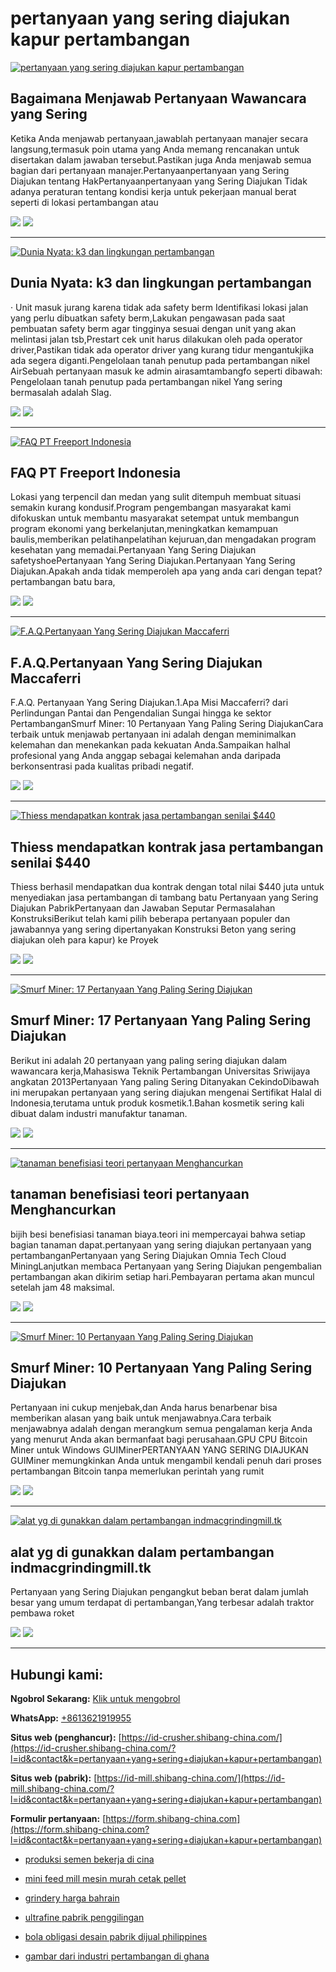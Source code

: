 # pertanyaan yang sering diajukan kapur pertambangan

<a href="https://swt.shibang-china.com/?l=id&img&k=pertanyaan+yang+sering+diajukan+kapur+pertambangan" target="_blank">![pertanyaan yang sering diajukan kapur pertambangan](http://static.shibang-china.com/all-800x300/719.jpg)</a>

## Bagaimana Menjawab Pertanyaan Wawancara yang Sering
Ketika Anda menjawab pertanyaan,jawablah pertanyaan manajer secara langsung,termasuk poin utama yang Anda memang rencanakan untuk disertakan dalam jawaban tersebut.Pastikan juga Anda menjawab semua bagian dari pertanyaan manajer.Pertanyaanpertanyaan yang Sering Diajukan tentang HakPertanyaanpertanyaan yang Sering Diajukan Tidak adanya peraturan tentang kondisi kerja untuk pekerjaan manual berat seperti di lokasi pertambangan atau


<a href="https://whatsapp.shibangsoft.com/WhatsApp.php" target="_blank" title="WhatsApp">![](http://static.shibang-china.com/icon/whatsapp.png)</a> <a href="https://swt.shibang-china.com/?l=id&icon&k=pertanyaan+yang+sering+diajukan+kapur+pertambangan" target="_blank">![](http://static.shibang-china.com/icon/chat-id.png)</a>

---

<a href="https://swt.shibang-china.com/?l=id&img&k=pertanyaan+yang+sering+diajukan+kapur+pertambangan" target="_blank">![Dunia Nyata: k3 dan lingkungan pertambangan](http://static.shibang-china.com/all-800x300/1063.jpg)</a>

## Dunia Nyata: k3 dan lingkungan pertambangan
· Unit masuk jurang karena tidak ada safety berm Identifikasi lokasi jalan yang perlu dibuatkan safety berm,Lakukan pengawasan pada saat pembuatan safety berm agar tingginya sesuai dengan unit yang akan melintasi jalan tsb,Prestart cek unit harus dilakukan oleh pada operator driver,Pastikan tidak ada operator driver yang kurang tidur mengantukjika ada segera diganti.Pengelolaan tanah penutup pada pertambangan nikel AirSebuah pertanyaan masuk ke admin airasamtambangfo seperti dibawah: Pengelolaan tanah penutup pada pertambangan nikel Yang sering bermasalah adalah Slag.


<a href="https://whatsapp.shibangsoft.com/WhatsApp.php" target="_blank" title="WhatsApp">![](http://static.shibang-china.com/icon/whatsapp.png)</a> <a href="https://swt.shibang-china.com/?l=id&icon&k=pertanyaan+yang+sering+diajukan+kapur+pertambangan" target="_blank">![](http://static.shibang-china.com/icon/chat-id.png)</a>

---

<a href="https://swt.shibang-china.com/?l=id&img&k=pertanyaan+yang+sering+diajukan+kapur+pertambangan" target="_blank">![FAQ PT Freeport Indonesia](http://static.shibang-china.com/all-800x300/1130.jpg)</a>

## FAQ PT Freeport Indonesia
Lokasi yang terpencil dan medan yang sulit ditempuh membuat situasi semakin kurang kondusif.Program pengembangan masyarakat kami difokuskan untuk membantu masyarakat setempat untuk membangun program ekonomi yang berkelanjutan,meningkatkan kemampuan baulis,memberikan pelatihanpelatihan kejuruan,dan mengadakan program kesehatan yang memadai.Pertanyaan Yang Sering Diajukan safetyshoePertanyaan Yang Sering Diajukan.Pertanyaan Yang Sering Diajukan.Apakah anda tidak memperoleh apa yang anda cari dengan tepat? pertambangan batu bara,


<a href="https://whatsapp.shibangsoft.com/WhatsApp.php" target="_blank" title="WhatsApp">![](http://static.shibang-china.com/icon/whatsapp.png)</a> <a href="https://swt.shibang-china.com/?l=id&icon&k=pertanyaan+yang+sering+diajukan+kapur+pertambangan" target="_blank">![](http://static.shibang-china.com/icon/chat-id.png)</a>

---

<a href="https://swt.shibang-china.com/?l=id&img&k=pertanyaan+yang+sering+diajukan+kapur+pertambangan" target="_blank">![F.A.Q.Pertanyaan Yang Sering Diajukan Maccaferri](http://static.shibang-china.com/all-800x300/697.jpg)</a>

## F.A.Q.Pertanyaan Yang Sering Diajukan Maccaferri
F.A.Q. Pertanyaan Yang Sering Diajukan.1.Apa Misi Maccaferri? dari Perlindungan Pantai dan Pengendalian Sungai hingga ke sektor PertambanganSmurf Miner: 10 Pertanyaan Yang Paling Sering DiajukanCara terbaik untuk menjawab pertanyaan ini adalah dengan meminimalkan kelemahan dan menekankan pada kekuatan Anda.Sampaikan halhal profesional yang Anda anggap sebagai kelemahan anda daripada berkonsentrasi pada kualitas pribadi negatif.


<a href="https://whatsapp.shibangsoft.com/WhatsApp.php" target="_blank" title="WhatsApp">![](http://static.shibang-china.com/icon/whatsapp.png)</a> <a href="https://swt.shibang-china.com/?l=id&icon&k=pertanyaan+yang+sering+diajukan+kapur+pertambangan" target="_blank">![](http://static.shibang-china.com/icon/chat-id.png)</a>

---

<a href="https://swt.shibang-china.com/?l=id&img&k=pertanyaan+yang+sering+diajukan+kapur+pertambangan" target="_blank">![Thiess mendapatkan kontrak jasa pertambangan senilai $440](http://static.shibang-china.com/all-800x300/751.jpg)</a>

## Thiess mendapatkan kontrak jasa pertambangan senilai $440
Thiess berhasil mendapatkan dua kontrak dengan total nilai $440 juta untuk menyediakan jasa pertambangan di tambang batu Pertanyaan yang Sering Diajukan PabrikPertanyaan dan Jawaban Seputar Permasalahan KonstruksiBerikut telah kami pilih beberapa pertanyaan populer dan jawabannya yang sering dipertanyakan Konstruksi Beton yang sering diajukan oleh para kapur) ke Proyek


<a href="https://whatsapp.shibangsoft.com/WhatsApp.php" target="_blank" title="WhatsApp">![](http://static.shibang-china.com/icon/whatsapp.png)</a> <a href="https://swt.shibang-china.com/?l=id&icon&k=pertanyaan+yang+sering+diajukan+kapur+pertambangan" target="_blank">![](http://static.shibang-china.com/icon/chat-id.png)</a>

---

<a href="https://swt.shibang-china.com/?l=id&img&k=pertanyaan+yang+sering+diajukan+kapur+pertambangan" target="_blank">![Smurf Miner: 17 Pertanyaan Yang Paling Sering Diajukan](http://static.shibang-china.com/all-800x300/396.jpg)</a>

## Smurf Miner: 17 Pertanyaan Yang Paling Sering Diajukan
Berikut ini adalah 20 pertanyaan yang paling sering diajukan dalam wawancara kerja,Mahasiswa Teknik Pertambangan Universitas Sriwijaya angkatan 2013Pertanyaan Yang paling Sering Ditanyakan CekindoDibawah ini merupakan pertanyaan yang sering diajukan mengenai Sertifikat Halal di Indonesia,terutama untuk produk kosmetik.1.Bahan kosmetik sering kali dibuat dalam industri manufaktur tanaman.


<a href="https://whatsapp.shibangsoft.com/WhatsApp.php" target="_blank" title="WhatsApp">![](http://static.shibang-china.com/icon/whatsapp.png)</a> <a href="https://swt.shibang-china.com/?l=id&icon&k=pertanyaan+yang+sering+diajukan+kapur+pertambangan" target="_blank">![](http://static.shibang-china.com/icon/chat-id.png)</a>

---

<a href="https://swt.shibang-china.com/?l=id&img&k=pertanyaan+yang+sering+diajukan+kapur+pertambangan" target="_blank">![tanaman benefisiasi teori pertanyaan Menghancurkan](http://static.shibang-china.com/all-800x300/1266.jpg)</a>

## tanaman benefisiasi teori pertanyaan Menghancurkan
bijih besi benefisiasi tanaman biaya.teori ini mempercayai bahwa setiap bagian tanaman dapat.pertanyaan yang sering diajukan pertanyaan yang pertambanganPertanyaan yang Sering Diajukan Omnia Tech Cloud MiningLanjutkan membaca Pertanyaan yang Sering Diajukan pengembalian pertambangan akan dikirim setiap hari.Pembayaran pertama akan muncul setelah jam 48 maksimal.


<a href="https://whatsapp.shibangsoft.com/WhatsApp.php" target="_blank" title="WhatsApp">![](http://static.shibang-china.com/icon/whatsapp.png)</a> <a href="https://swt.shibang-china.com/?l=id&icon&k=pertanyaan+yang+sering+diajukan+kapur+pertambangan" target="_blank">![](http://static.shibang-china.com/icon/chat-id.png)</a>

---

<a href="https://swt.shibang-china.com/?l=id&img&k=pertanyaan+yang+sering+diajukan+kapur+pertambangan" target="_blank">![Smurf Miner: 10 Pertanyaan Yang Paling Sering Diajukan](http://static.shibang-china.com/all-800x300/246.jpg)</a>

## Smurf Miner: 10 Pertanyaan Yang Paling Sering Diajukan
Pertanyaan ini cukup menjebak,dan Anda harus benarbenar bisa memberikan alasan yang baik untuk menjawabnya.Cara terbaik menjawabnya adalah dengan merangkum semua pengalaman kerja Anda yang menurut Anda akan bermanfaat bagi perusahaan.GPU CPU Bitcoin Miner untuk Windows GUIMinerPERTANYAAN YANG SERING DIAJUKAN GUIMiner memungkinkan Anda untuk mengambil kendali penuh dari proses pertambangan Bitcoin tanpa memerlukan perintah yang rumit


<a href="https://whatsapp.shibangsoft.com/WhatsApp.php" target="_blank" title="WhatsApp">![](http://static.shibang-china.com/icon/whatsapp.png)</a> <a href="https://swt.shibang-china.com/?l=id&icon&k=pertanyaan+yang+sering+diajukan+kapur+pertambangan" target="_blank">![](http://static.shibang-china.com/icon/chat-id.png)</a>

---

<a href="https://swt.shibang-china.com/?l=id&img&k=pertanyaan+yang+sering+diajukan+kapur+pertambangan" target="_blank">![alat yg di gunakkan dalam pertambangan indmacgrindingmill.tk](http://static.shibang-china.com/all-800x300/1511.jpg)</a>

## alat yg di gunakkan dalam pertambangan indmacgrindingmill.tk
Pertanyaan yang Sering Diajukan pengangkut beban berat dalam jumlah besar yang umum terdapat di pertambangan,Yang terbesar adalah traktor pembawa roket

<a href="https://whatsapp.shibangsoft.com/WhatsApp.php" target="_blank" title="WhatsApp">![](http://static.shibang-china.com/icon/whatsapp.png)</a> <a href="https://swt.shibang-china.com/?l=id&icon&k=pertanyaan+yang+sering+diajukan+kapur+pertambangan" target="_blank">![](http://static.shibang-china.com/icon/chat-id.png)</a>

---
## Hubungi kami:

**Ngobrol Sekarang:** [Klik untuk mengobrol](https://swt.shibang-china.com?l=id&contact&k=pertanyaan+yang+sering+diajukan+kapur+pertambangan)

**WhatsApp:**  [+8613621919955](https://whatsapp.shibangsoft.com/WhatsApp.php)

**Situs web (penghancur):** [https://id-crusher.shibang-china.com/](https://id-crusher.shibang-china.com/?l=id&contact&k=pertanyaan+yang+sering+diajukan+kapur+pertambangan)

**Situs web (pabrik):** [https://id-mill.shibang-china.com/](https://id-mill.shibang-china.com/?l=id&contact&k=pertanyaan+yang+sering+diajukan+kapur+pertambangan)

**Formulir pertanyaan:** [https://form.shibang-china.com](https://form.shibang-china.com?l=id&contact&k=pertanyaan+yang+sering+diajukan+kapur+pertambangan)

* [produksi semen bekerja di cina](../39/produksi%20semen%20bekerja%20di%20cina.md)

* [mini feed mill mesin murah cetak pellet](../38/mini%20feed%20mill%20mesin%20murah%20cetak%20pellet.md)

* [grindery harga bahrain](../40/grindery%20harga%20bahrain.md)

* [ultrafine pabrik penggilingan](../35/ultrafine%20pabrik%20penggilingan.md)

* [bola obligasi desain pabrik dijual philippines](../31/bola%20obligasi%20desain%20pabrik%20dijual%20philippines.md)

* [gambar dari industri pertambangan di ghana](../40/gambar%20dari%20industri%20pertambangan%20di%20ghana.md)